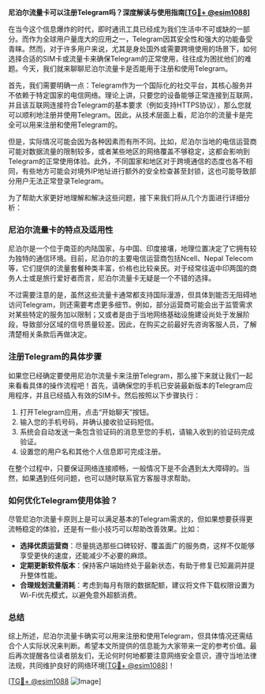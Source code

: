 **尼泊尔流量卡可以注册Telegram吗？深度解读与使用指南[[TG💪+ @esim1088](https://t.me/s/esim1088)]**

在当今这个信息爆炸的时代，即时通讯工具已经成为我们生活中不可或缺的一部分。而作为全球用户量庞大的应用之一，Telegram因其安全性和强大的功能备受青睐。然而，对于许多用户来说，尤其是身处国外或需要跨境使用的场景下，如何选择合适的SIM卡或流量卡来确保Telegram的正常使用，往往成为困扰他们的难题。今天，我们就来聊聊尼泊尔流量卡是否能用于注册和使用Telegram。

首先，我们需要明确一点：Telegram作为一个国际化的社交平台，其核心服务并不依赖于特定国家的电信网络。理论上讲，只要您的设备能够正常连接到互联网，并且该互联网连接符合Telegram的基本要求（例如支持HTTPS协议），那么您就可以顺利地注册并使用Telegram。因此，从技术层面上看，尼泊尔的流量卡是完全可以用来注册和使用Telegram的。

但是，实际情况可能会因为各种因素而有所不同。比如，尼泊尔当地的电信运营商可能对数据流量的限制较多，或者某些地区的网络覆盖不够稳定，这都会影响到Telegram的正常使用体验。此外，不同国家和地区对于跨境通信的态度也各不相同，有些地方可能会对境外IP地址进行额外的安全检查甚至封锁，这也可能导致部分用户无法正常登录Telegram。

为了帮助大家更好地理解和解决这些问题，接下来我们将从几个方面进行详细分析：

### 尼泊尔流量卡的特点及适用性

尼泊尔是一个位于南亚的内陆国家，与中国、印度接壤，地理位置决定了它拥有较为独特的通信环境。目前，尼泊尔的主要电信运营商包括Ncell、Nepal Telecom等，它们提供的流量套餐种类丰富，价格也比较亲民。对于经常往返中印两国的商务人士或是旅行爱好者而言，尼泊尔流量卡无疑是一个不错的选择。

不过需要注意的是，虽然这些流量卡通常都支持国际漫游，但具体到能否无阻碍地访问Telegram，则还需要考虑更多细节。例如，部分运营商可能会出于监管需求对某些特定的服务加以限制；又或者是由于当地网络基础设施建设尚处于发展阶段，导致部分区域的信号质量较差。因此，在购买之前最好先咨询客服人员，了解清楚相关条款后再做决定。

### 注册Telegram的具体步骤

如果您已经确定要使用尼泊尔流量卡来注册Telegram，那么接下来就让我们一起来看看具体的操作流程吧！首先，请确保您的手机已安装最新版本的Telegram应用程序，并且已经插入有效的SIM卡。然后按照以下步骤执行：

1. 打开Telegram应用，点击“开始聊天”按钮。
2. 输入您的手机号码，并确认接收验证码短信。
3. 系统会自动发送一条包含验证码的消息至您的手机，请输入收到的验证码完成验证。
4. 设置您的用户名和其他个人信息即可完成注册。

在整个过程中，只要保证网络连接顺畅，一般情况下是不会遇到太大障碍的。当然，如果遇到任何问题，也可以随时联系官方客服寻求帮助。

### 如何优化Telegram使用体验？

尽管尼泊尔流量卡原则上是可以满足基本的Telegram需求的，但如果想要获得更流畅稳定的体验，还是有一些小技巧可以帮助改善效果。比如：

- **选择优质运营商**：尽量挑选那些口碑较好、覆盖面广的服务商，这样不仅能够享受更快的速度，还能减少不必要的麻烦。
- **定期更新软件版本**：保持客户端始终处于最新状态，有助于修复已知漏洞并提升整体性能。
- **合理规划流量消耗**：考虑到每月有限的数据配额，建议将文件下载权限设置为Wi-Fi优先模式，以避免意外超额消费。

### 总结

综上所述，尼泊尔流量卡确实可以用来注册和使用Telegram，但具体情况还需结合个人实际状况来判断。希望本文所提供的信息能为大家带来一定的参考价值。最后再次提醒各位读者朋友们，无论何时何地都要注意网络安全意识，遵守当地法律法规，共同维护良好的网络环境[[TG💪+ @esim1088](https://t.me/s/esim1088)]！

[[TG💪+ @esim1088](https://t.me/s/esim1088) ![Image](https://i.postimg.cc/4NQfJmqS/Snipaste-2025-05-13-00-14-12.png)]